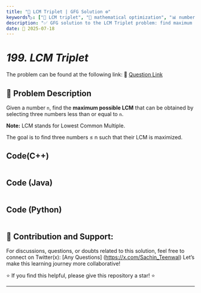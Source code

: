 ```yaml
---
title: "📐 LCM Triplet | GFG Solution ⚙️"
keywords🏷️: ["📐 LCM triplet", "🧮 mathematical optimization", "📊 number theory", "🎯 greedy approach", "📘 GFG", "🏁 competitive programming", "📚 DSA"]
description: "✅ GFG solution to the LCM Triplet problem: find maximum possible LCM by selecting three numbers ≤ n using mathematical optimization and greedy approach. 🚀"
date: 📅 2025-07-18
---
```


# *199. LCM Triplet*

The problem can be found at the following link: 🔗 [Question Link](https://www.geeksforgeeks.org/problems/lcm-triplet1501/1)

## **🧩 Problem Description**

Given a number `n`, find the **maximum possible LCM** that can be obtained by selecting three numbers less than or equal to `n`.

**Note:** LCM stands for Lowest Common Multiple.

The goal is to find three numbers ≤ n such that their LCM is maximized.

## Code(C++)
```cpp


```

## Code (Java)

```java

```

## Code (Python)

```python

```



## 🎯 **Contribution and Support:**

For discussions, questions, or doubts related to this solution, feel free to connect on Twitter(x): [Any Questions] (https://x.com/Sachin_Teenwal) Let’s make this learning journey more collaborative!

⭐ If you find this helpful, please give this repository a star! ⭐

---
